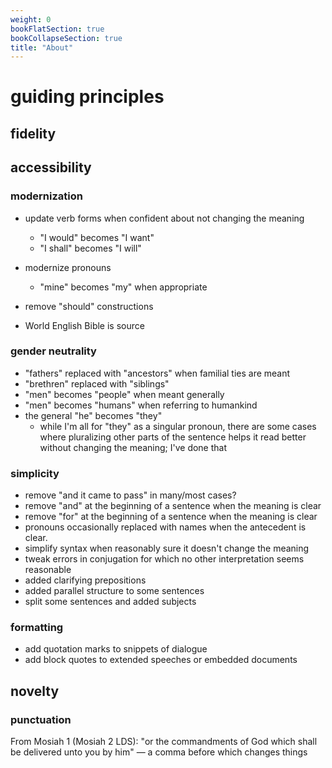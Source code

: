 ```yaml
---
weight: 0
bookFlatSection: true
bookCollapseSection: true
title: "About"
---
```


# guiding principles

## fidelity

## accessibility

### modernization

- update verb forms when confident about not changing the meaning
	- "I would" becomes "I want"
	- "I shall" becomes "I will"
- modernize pronouns
	- "mine" becomes "my" when appropriate 
	
- remove "should" constructions

- World English Bible is source

### gender neutrality

- "fathers" replaced with "ancestors" when familial ties are meant
- "brethren" replaced with "siblings"
- "men" becomes "people" when meant generally
- "men" becomes "humans" when referring to humankind
- the general "he" becomes "they"
	- while I'm all for "they" as a singular pronoun, there are some cases where pluralizing other parts of the sentence helps it read better without changing the meaning; I've done that

### simplicity

- remove "and it came to pass" in many/most cases?
- remove "and" at the beginning of a sentence when the meaning is clear
- remove "for" at the beginning of a sentence when the meaning is clear
- pronouns occasionally replaced with names when the antecedent is clear. 
- simplify syntax when reasonably sure it doesn't change the meaning
- tweak errors in conjugation for which no other interpretation seems reasonable
- added clarifying prepositions
- added parallel structure to some sentences
- split some sentences and added subjects

### formatting

- add quotation marks to snippets of dialogue
- add block quotes to extended speeches or embedded documents

## novelty

### punctuation

From Mosiah 1 (Mosiah 2 LDS): "or the commandments of God which shall be delivered unto you by him" — a comma before which changes things
